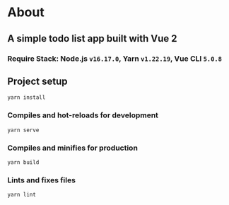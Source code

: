 # About
## A simple todo list app built with Vue 2

### Require Stack: Node.js `v16.17.0`, Yarn `v1.22.19`, Vue CLI `5.0.8`

## Project setup
```
yarn install
```

### Compiles and hot-reloads for development
```
yarn serve
```

### Compiles and minifies for production
```
yarn build
```

### Lints and fixes files
```
yarn lint
```
